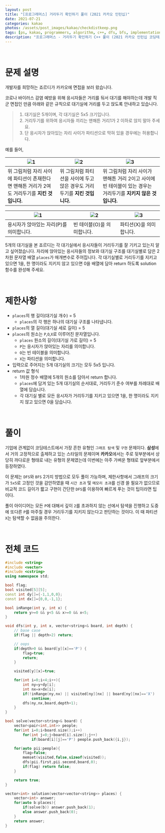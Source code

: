 ```yaml
---
layout: post
title: "[프로그래머스] 거리두기 확인하기 풀이 (2021 카카오 인턴십)"
date: 2021-07-21
categories: kakao
photos: /assets/post_images/kakao/checkdistkeep.png
tags: [ps, kakao, programmers, algorithm, c++, dfs, bfs, implementation]
description: "프로그래머스 - 거리두기 확인하기 C++ 풀이 (2021 카카오 인턴십 코딩테스트)"
---
```


<br>

# 문제 설명

개발자를 희망하는 죠르디가 카카오에 면접을 보러 왔습니다.

코로나 바이러스 감염 예방을 위해 응시자들은 거리를 둬서 대기를 해야하는데 개발 직군 면접인 만큼
아래와 같은 규칙으로 대기실에 거리를 두고 앉도록 안내하고 있습니다.

> 1. 대기실은 5개이며, 각 대기실은 5x5 크기입니다.
> 2. 거리두기를 위하여 응시자들 끼리는 맨해튼 거리1가 2 이하로 앉지 말아 주세요.
> 3. 단 응시자가 앉아있는 자리 사이가 파티션으로 막혀 있을 경우에는 허용합니다.

예를 들어,

![1](https://grepp-programmers.s3.ap-northeast-2.amazonaws.com/files/production/8c056cac-ec8f-435c-a49a-8125df055c5e/PXP.png)|![2](https://grepp-programmers.s3.ap-northeast-2.amazonaws.com/files/production/d611f66e-f9c4-4433-91ce-02887657fe7f/PX_XP.png)|![3](https://grepp-programmers.s3.ap-northeast-2.amazonaws.com/files/production/ed707158-0511-457b-9e1a-7dbf34a776a5/PX_OP.png)
---|---|---|
위 그림처럼 자리 사이에 파티션이 존재한다면 맨해튼 거리가 2여도 거리두기를 **지킨 것입니다.**|위 그림처럼 파티션을 사이에 두고 앉은 경우도 거리두기를 **지킨 것입니다.**|위 그림처럼 자리 사이가 맨해튼 거리 2이고 사이에 빈 테이블이 있는 경우는 거리두기를 **지키지 않은 것입니다.**

![1](https://grepp-programmers.s3.ap-northeast-2.amazonaws.com/files/production/4c548421-1c32-4947-af9e-a45c61501bc4/P.png)|![2](https://grepp-programmers.s3.ap-northeast-2.amazonaws.com/files/production/ce799a38-668a-4038-b32f-c515b8701262/O.png)|![3](https://grepp-programmers.s3.ap-northeast-2.amazonaws.com/files/production/91e8f98b-baeb-4f81-8cb6-5bafebebdcc7/X.png)
---|---|---|
응시자가 앉아있는 자리(P)를 의미합니다.|빈 테이블(O)을 의미합니다.|파티션(X)을 의미합니다.

5개의 대기실을 본 죠르디는 각 대기실에서 응시자들이 거리두기를 잘 기키고 있는지 알고 싶어졌습니다. 자리에 앉아있는 응시자들의 정보와 대기실 구조를 대기실별로 담은 2차원 문자열 배열 `places`가 매개변수로 주어집니다. 각 대기실별로 거리두기를 지키고 있으면 1을, 한 명이라도 지키지 않고 있으면 0을 배열에 담아 return 하도록 solution 함수를 완성해 주세요.

<br>

# 제한사항

- `places`의 행 길이(대기실 개수) = 5
    - `places`의 각 행은 하나의 대기실 구조를 나타냅니다.
- `places`의 열 길이(대기실 세로 길이) = 5
- `places`의 원소는 `P`,`O`,`X`로 이루어진 문자열입니다.
    - `places` 원소의 길이(대기실 가로 길이) = 5
    - `P`는 응시자가 앉아있는 자리를 의미합니다.
    - `O`는 빈 테이블을 의미합니다.
    - `X`는 파티션을 의미합니다.
- 입력으로 주어지는 5개 대기실의 크기는 모두 5x5 입니다.
- return 값 형식
    - 1차원 정수 배열에 5개의 원소를 담아서 return 합니다.
    - `places`에 담겨 있는 5개 대기실의 순서대로, 거리두기 준수 여부를 차례대로 배열에 담습니다.
    - 각 대기실 별로 모든 응시자가 거리두기를 지키고 있으면 1을, 한 명이라도 지키지 않고 있으면 0을 담습니다.

<br>

# 풀이

기업에 관계없이 코딩테스트에서 가장 흔한 유형인 `그래프 탐색` 및 `구현` 문제이다. **삼성**에서 거의 고정적으로 출제하고 있는 스타일의 문제이며 **카카오**에서는 주로 뒷부분에서 상당히 까다로운 형태로 내는 유형의 문제였는데 이번에는 아주 가벼운 형태로 앞부분에서 등장하였다.

이 문제는 `DFS`와 `BFS` 2가지 방법으로 모두 풀이 가능하며, 제한사항에서 그래프의 크기가 `5x5`로 고정인 것을 감안하였을 때 `시간 초과` 및 `메모리 초과`를 신경 쓸 필요가 없으므로 비교적 코드 길이가 짧고 구현이 간단한 `DFS`를 이용하여 빠르게 푸는 것이 팁이라면 팁이다.

풀이 아이디어는 모든 `P`에 대해서 깊이 `2`를 초과하지 않는 선에서 탐색을 진행하고 도중에 또다른 `P`를 마주칠 경우 거리두기를 지키지 않는다고 판단하는 것이다. 이 때 파티션 `X`는 탐색할 수 없음을 주의한다.

<br>

# 전체 코드

```c++
#include <string>
#include <vector>
#include <cstring>
using namespace std;

bool flag;
bool visited[5][5];
const int dy[]={-1,1,0,0};
const int dx[]={0,0,-1,1};

bool inRange(int y, int x) {
    return y>=0 && y<5 && x>=0 && x<5;
}

void dfs(int y, int x, vector<string>& board, int depth) {
    // base case
    if(flag || depth>2) return;

    // oops
    if(depth>0 && board[y][x]=='P') {
        flag=true;
        return;
    }

    visited[y][x]=true;

    for(int i=0;i<4;i++){
        int ny=y+dy[i];
        int nx=x+dx[i];
        if(!inRange(ny,nx) || visited[ny][nx] || board[ny][nx]=='X')
            continue;
        dfs(ny,nx,board,depth+1);
    }
}

bool solve(vector<string>& board) {
    vector<pair<int,int>> people;
    for(int i=0;i<board.size();i++)
        for(int j=0;j<board[i].size();j++)
            if(board[i][j]=='P') people.push_back({i,j});

    for(auto pii:people){
        flag=false;
        memset(visited,false,sizeof(visited));
        dfs(pii.first,pii.second,board,0);
        if(flag) return false;
    }

    return true;
}

vector<int> solution(vector<vector<string>> places) {
    vector<int> answer;
    for(auto b:places){
        if(solve(b)) answer.push_back(1);
        else answer.push_back(0);
    }
    return answer;
}
```